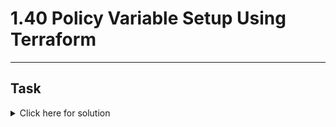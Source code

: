# 1.40 Policy Variable Setup Using Terraform
---
## Task

<details>
  <summary>Click here for solution</summary>

  ## Solution
  
</details>
